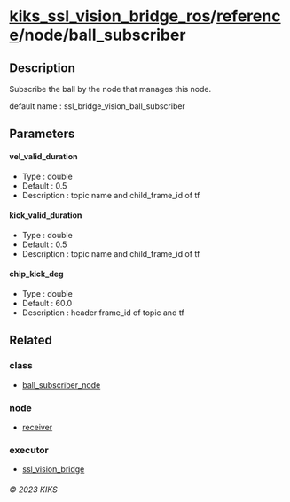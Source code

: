 # [kiks_ssl_vision_bridge_ros](../../../README.md)/[reference](../index.md)/node/ball_subscriber

## Description
Subscribe the ball by the node that manages this node.

default name : ssl_bridge_vision_ball_subscriber

## Parameters

#### vel_valid_duration
- Type : double
- Default : 0.5
- Description : topic name and child_frame_id of tf

#### kick_valid_duration
- Type : double
- Default : 0.5
- Description : topic name and child_frame_id of tf

#### chip_kick_deg
- Type : double
- Default : 60.0
- Description : header frame_id of topic and tf

## Related

### class
- [ball_subscriber_node](../class/ball_subscriber_node.md)

### node
- [receiver](receiver.md)

### executor
- [ssl_vision_bridge](../executor/ssl_vision_bridge.md)

###### &copy; 2023 KIKS